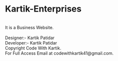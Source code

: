 # Kartik-Enterprises 
<br>
It is a Business Website.
<br>
<br>
Designer:- Kartik Patidar            
<br>
Developer:- Kartik Patidar
<br>
Copyright Code With Kartik.
<br>
For Full Access Email at codewithkartik41@gmail.com.
